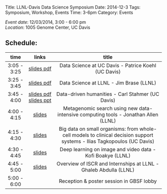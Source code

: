 Title: LLNL-Davis Data Science Symposium
Date: 2014-12-3
Tags: Symposium, Workshop, Events
Time: 3-6pm
Category: Events

*Event date*: 12/03/2014, 3:00 - 6:00 pm   
*Location*: 1005 Genome Center, UC Davis  

## Schedule:

| time | links | title | 
|:-----:|:------:|:-----:|
| 3:05 - 3:25 | [slides pdf]({filename}/pdfs/Patrice.pdf) | Data Science at UC Davis - Patrice Koehl (UC Davis) |
| 3:25 - 3:45 | [slides pdf ]({filename}/pdfs/JimBrase.pdf)|  Data Science at LLNL - Jim Brase (LLNL) |
|3:45 - 4:00 |  [slides pdf ]({filename}/pdfs/Ballad_Sheet_Forensics.pdf) [slides ppt]({filename}/pdfs/Ballad_Sheet_Forensics.ppsx)|Data-driven humanities - Carl Stahmer (UC Davis)|
|4:00 - 4:15 |  [slides]({filename}/pdfs/JAllen.pdf)    | Metagenomic search using new data-intensive computing tools - Jonathan Allen (LLNL) |
|4:15 - 4:30 |  [slides]({filename}/pdfs/Ilias.pdf)  | Big data on small organisms: from whole-cell models to clinical decision support systems  - Ilias Tagkopoulos (UC Davis) |
|4:30 - 4:45 |  [slides]({filename}/pdfs/Kofi.pdf)    | Deep learning on image and video data - Kofi Boakye (LLNL)|
|4:45 - 5:00 |  [slides]({filename}/pdfs/ISCR-Overview.pdf)     | Overview of ISCR and Internships at LLNL - Ghaleb Abdulla (LLNL) |
|5:00 - 6:00 |  | Reception & poster session in GBSF lobby |
